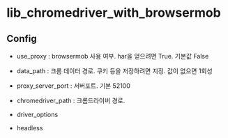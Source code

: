 # lib_chromedriver_with_browsermob


## Config
 - use_proxy : browsermob 사용 여부. har을 얻으려면 True. 기본값 False
 - data_path : 크롬 데이터 경로. 쿠키 등을 저장하려면 지정. 값이 없으면 1회성
 - proxy_server_port : 서버포트. 기본 52100
 - chromedriver_path : 크롬드라이버 경로.
  
 - driver_options
 - headless

